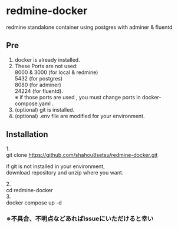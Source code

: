 # redmine-docker
redmine standalone  container using postgres with adminer &amp; fluentd 

## Pre 
1. docker is already installed. 
2. These Ports are not used:<br/>
   8000 & 3000 (for local & redmine) <br/>
   5432 (for postgres) <br/>
   8080 (for adminer) <br/>
   24224 (for fluentd). <br/>
※ if those ports are used , you must change ports in docker-compose.yaml .
4. (optional) git is installed.
5. (optional) .env file are modified for your environment.


## Installation

1.<br/>
git clone https://github.com/shahou8setsu/redmine-docker.git <br/>

if git is not installed in your environment, <br/>
download repository and unzip where you want.

2.<br/>
cd redmine-docker <br/>
3.<br/>
docker compose up -d

### ※不具合、不明点などあればIssueにいただけると幸い<br/>
